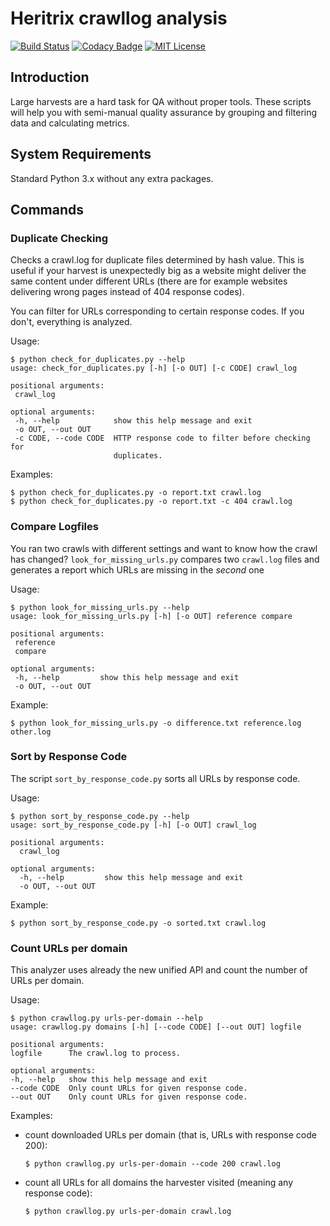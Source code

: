 # Heritrix crawllog analysis
[![Build Status](https://travis-ci.org/dbmdz/heritrix-harvest-analysis.svg?branch=master)](https://travis-ci.org/dbmdz/heritrix-harvest-analysis)
[![Codacy Badge](https://api.codacy.com/project/badge/Grade/ba2014ecbe0c4c01b89968385a3ff377)](https://www.codacy.com/app/marcus_2/heritrix-harvest-analysis?utm_source=github.com&amp;utm_medium=referral&amp;utm_content=dbmdz/heritrix-harvest-analysis&amp;utm_campaign=Badge_Grade)
[![MIT License](https://img.shields.io/badge/license-MIT-blue.svg)](LICENSE.md)

## Introduction

Large harvests are a hard task for QA without proper tools. These scripts will help you with semi-manual quality assurance by grouping and filtering data and calculating metrics.

## System Requirements

Standard Python 3.x without any extra packages.

## Commands

### Duplicate Checking

Checks a crawl.log for duplicate files determined by hash value. This is useful if your harvest is unexpectedly big as a website might deliver the same content under different URLs (there are for example websites delivering wrong pages instead of 404 response codes).

You can filter for URLs corresponding to certain response codes. If you don't, everything is analyzed.

Usage:

    $ python check_for_duplicates.py --help
    usage: check_for_duplicates.py [-h] [-o OUT] [-c CODE] crawl_log

    positional arguments:
     crawl_log

    optional arguments:
     -h, --help            show this help message and exit
     -o OUT, --out OUT
     -c CODE, --code CODE  HTTP response code to filter before checking for
                           duplicates.
Examples:

    $ python check_for_duplicates.py -o report.txt crawl.log
    $ python check_for_duplicates.py -o report.txt -c 404 crawl.log

### Compare Logfiles

You ran two crawls with different settings and want to know how the crawl has changed? `look_for_missing_urls.py` compares two `crawl.log` files and generates a report which URLs are missing in the *second* one

Usage:

    $ python look_for_missing_urls.py --help
    usage: look_for_missing_urls.py [-h] [-o OUT] reference compare

    positional arguments:
     reference
     compare

    optional arguments:
     -h, --help         show this help message and exit
     -o OUT, --out OUT

Example:

    $ python look_for_missing_urls.py -o difference.txt reference.log other.log

### Sort by Response Code

The script `sort_by_response_code.py` sorts all URLs by response code.

Usage:

    $ python sort_by_response_code.py --help
    usage: sort_by_response_code.py [-h] [-o OUT] crawl_log

    positional arguments:
      crawl_log

    optional arguments:
      -h, --help         show this help message and exit
      -o OUT, --out OUT

Example:

    $ python sort_by_response_code.py -o sorted.txt crawl.log


### Count URLs per domain

This analyzer uses already the new unified API and count the number of URLs per domain.

Usage:

    $ python crawllog.py urls-per-domain --help
    usage: crawllog.py domains [-h] [--code CODE] [--out OUT] logfile

    positional arguments:
    logfile      The crawl.log to process.

    optional arguments:
    -h, --help   show this help message and exit
    --code CODE  Only count URLs for given response code.
    --out OUT    Only count URLs for given response code.

Examples:

  - count downloaded URLs per domain (that is, URLs with response code 200):

        $ python crawllog.py urls-per-domain --code 200 crawl.log

  - count all URLs for all domains the harvester visited (meaning any response code):

        $ python crawllog.py urls-per-domain crawl.log